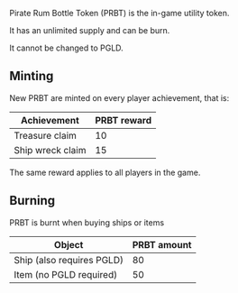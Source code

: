 Pirate Rum Bottle Token (PRBT) is the in-game utility token.

It has an unlimited supply and can be burn.

It cannot be changed to PGLD.

## Minting

New PRBT are minted on every player achievement, that is:

| Achievement      | PRBT reward |
|------------------|-------------|
| Treasure claim   | 10          |
| Ship wreck claim | 15          |

The same reward applies to all players in the game.

## Burning

PRBT is burnt when buying ships or items

| Object                   | PRBT amount |
|--------------------------|-------------|
| Ship (also requires PGLD)| 80          |
| Item (no PGLD required)  | 50          |

